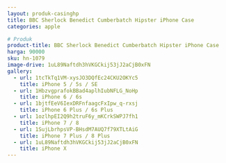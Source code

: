 ```yaml
---
layout: produk-casinghp
title: BBC Sherlock Benedict Cumberbatch Hipster iPhone Case
categories: apple

# Produk
product-title: BBC Sherlock Benedict Cumberbatch Hipster iPhone Case
harga: 90000
sku: hn-1079
image-drive: 1uL89Naftdh3hVKGCkij53jJ2aCjB0xFN
gallery:
  - url: 1tcTkTq1VM-xysJO3DQfEc24CKU2OKYc5
    title: iPhone 5 / 5s / SE
  - url: 1HbzvgprafokBBad4aplhIubNFLG_NoHp
    title: iPhone 6 / 6s
  - url: 1bjtfEeV6IexDRFnfaagcFxIpw_q-rxsj
    title: iPhone 6 Plus / 6s Plus
  - url: 1ozlhpEI2Q9h2truF6y_mKCrkSWPJ7fh1
    title: iPhone 7 / 8
  - url: 1SujLbrhpsVP-BHsdM7AUQ7f79XTLtAiG
    title: iPhone 7 Plus / 8 Plus
  - url: 1uL89Naftdh3hVKGCkij53jJ2aCjB0xFN
    title: iPhone X
---
```

